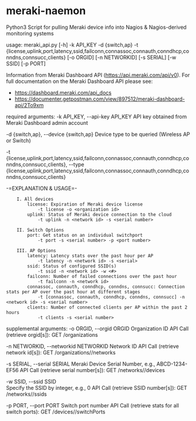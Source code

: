 # meraki-naemon

Python3 Script for pulling Meraki device info into Nagios & Nagios-derived monitoring systems

usage: meraki_api.py [-h] -k API_KEY -d {switch,ap} -t {license,uplink,port,latency,ssid,failconn,connassoc,connauth,conndhcp,conndns,connsucc,clients}
                     [-o ORGID] [-n NETWORKID] [-s SERIAL] [-w SSID] [-p PORT]

Information from Meraki Dashboard API (https://api.meraki.com/api/v0). For full documentation on the Meraki Dashboard API please see:
- https://dashboard.meraki.com/api_docs
- https://documenter.getpostman.com/view/897512/meraki-dashboard-api/2To9xm

required arguments:
  -k API_KEY, --api-key API_KEY
                        API key obtained from Meraki Dashboard admin account
                        
  -d {switch,ap}, --device {switch,ap}
                        Device type to be queried (Wireless AP or Switch)
                        
  -t {license,uplink,port,latency,ssid,failconn,connassoc,connauth,conndhcp,conndns,connsucc,clients}, --type {license,uplink,port,latency,ssid,failconn,connassoc,connauth,conndhcp,conndns,connsucc,clients}
                        
-=EXPLANATION & USAGE=-
                        
        I. All devices
            license: Expiration of Meraki device license
            	-t license -o <organization id>
            uplink:	Status of Meraki device connection to the cloud
            	-t uplink -n <network id> -s <serial number>

        II. Switch Options
            port: Get status on an individual switchport
            	-t port -s <serial number> -p <port number>

        III. AP Options
            latency: Latency stats over the past hour per AP
            	-t latency -n <network id> -s <serial>
            ssid: Status of configured SSID(s)	
            	-t ssid -n <network id> -w <#>
            failconn: Number of failed connections over the past hour
            	-t failconn -n <network id>
            connassoc, connauth, conndhcp, conndns, connsucc: Connection stats per AP over the past hour at different stages
                -t [connassoc, connauth, conndhcp, conndns, connsucc] -n <network id> -s <serial number>
            clients: Number of connected clients per AP within the past 2 hours
                -t clients -s <serial number>

supplemental arguments:
  -o ORGID, --orgid ORGID
                        Organization ID
                        API Call (retrieve orgid[s]): GET /organizations
                        
  -n NETWORKID, --networkid NETWORKID
                        Network ID
                        API Call (retrieve network id[s]): GET /organizations/<organization ID>/networks
                        
  -s SERIAL, --serial SERIAL
                        Meraki Device Serial Number, e.g., ABCD-1234-EF56
                        API Call (retrieve serial number[s]): GET /networks/<network id>/devices
                        
  -w SSID, --ssid SSID  
                        Specify the SSID by integer, e.g., 0
                        API Call (retrieve SSID number[s]): GET /networks/<network id>/ssids
                        
  -p PORT, --port PORT  Switch port number
                        API Call (retrieve stats for all switch ports): GET /devices/<serial number>/switchPorts
